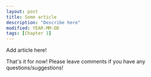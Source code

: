 ```yaml
---
layout: post
title: Some article
description: "Describe here"
modified: YEAR-MM-DD
tags: [Chapter 1]
---
```


Add article here!

That's it for now! Please leave comments if you have any questions/suggestions!
